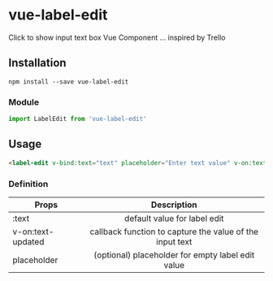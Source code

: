 # vue-label-edit
Click to show input text box Vue Component ... inspired by Trello

## Installation
```
npm install --save vue-label-edit
```
### Module
```js
import LabelEdit from 'vue-label-edit'
```
## Usage
```html
<label-edit v-bind:text="text" placeholder="Enter text value" v-on:text-updated="textUpdateCallback"></label-edit>
```

### Definition

| Props | Description |
| --------- |:-----:|
| :text | default value for label edit |
| v-on:text-updated | callback function to capture the value of the input text |
| placeholder | (optional) placeholder for empty label edit value |

